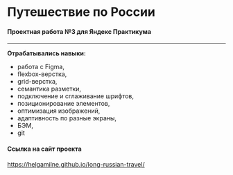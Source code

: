 # Путешествие по России

#### Проектная работа №3 для Яндекс Практикума
------

**Отрабатывались навыки:**

* работа с Figma,
* flexbox-верстка,
* grid-верстка,
* семантика разметки,
* подключение и сглаживание шрифтов,
* позиционирование элементов,
* оптимизация изображений,
* адаптивность по разные экраны,
* БЭМ,
* git

#### Ссылка на сайт проекта

https://helgamilne.github.io/long-russian-travel/
